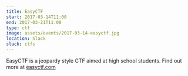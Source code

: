 ```yaml
---
title: EasyCTF
start: 2017-03-14T11:00
end: 2017-03-21T11:00
type: ctf
image: assets/events/2017-03-14-easyctf.jpg
location: Slack
slack: ctfs
---
```


EasyCTF is a jeopardy style CTF aimed at high school students. Find out more at
[easyctf.com](https://www.easyctf.com)
